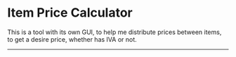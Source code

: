 # Item Price Calculator

This is a tool with its own GUI, to help me distribute prices between items, to get a desire price, whether has IVA or not.

---
